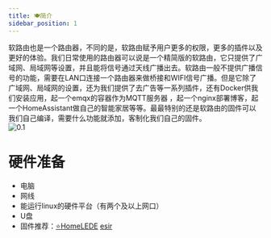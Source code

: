 ```yaml
---
title: 🍽️简介
sidebar_position: 1
---
```


软路由也是一个路由器，不同的是，软路由赋予用户更多的权限，更多的插件以及更好的体验。我们日常使用的路由器可以说是一个精简版的软路由，它只提供了广域网、局域网等设置，并且能将信号通过天线广播出去。软路由一般不提供广播信号的功能，需要在LAN口连接一个路由器来做桥接和WIFI信号广播。但是它除了广域网、局域网的设置，还为我们提供了去广告等一系列插件，还有Docker供我们安装应用，起一个emqx的容器作为MQTT服务器 ，起一个nginx部署博客，起一个HomeAssistant做自己的智能家居等等。最最特别的还是软路由的固件可以我们自己编译，需要什么功能就添加，客制化我们自己的固件。  
![0.1](/img/router/0.1.png)

# 硬件准备  
* 电脑  
* 网线  
* 能运行linux的硬件平台（有两个及以上网口）  
* U盘
* 固件推荐：[⭐HomeLEDE](https://github.com/xiaoqingfengATGH/HomeLede)	[esir](https://drive.google.com/drive/folders/1dqNUrMf9n7i3y1aSh68U5Yf44WQ3KCuh)


